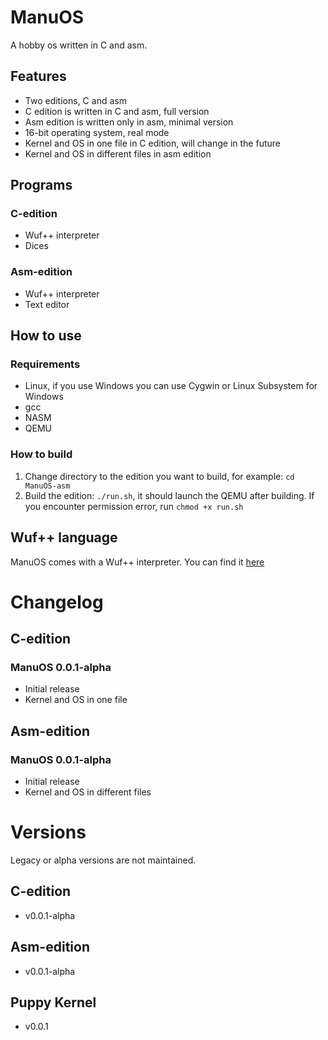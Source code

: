 # ManuOS
A hobby os written in C and asm.
## Features
- Two editions, C and asm
- C edition is written in C and asm, full version
- Asm edition is written only in asm, minimal version
- 16-bit operating system, real mode
- Kernel and OS in one file in C edition, will change in the future
- Kernel and OS in different files in asm edition
## Programs
### C-edition
- Wuf++ interpreter
- Dices
### Asm-edition
- Wuf++ interpreter
- Text editor

## How to use
### Requirements
- Linux, if you use Windows you can use Cygwin or Linux Subsystem for Windows
- gcc
- NASM
- QEMU

### How to build
1. Change directory to the edition you want to build, for example: ```cd ManuOS-asm```
2. Build the edition: ```./run.sh```, it should launch the QEMU after building. If you encounter permission error, run ```chmod +x run.sh```


## Wuf++ language
ManuOS comes with a Wuf++ interpreter. You can find it [here](https://github.com/Pepe-57/wpp)

# Changelog
## C-edition
### ManuOS 0.0.1-alpha
- Initial release
- Kernel and OS in one file
## Asm-edition
### ManuOS 0.0.1-alpha
- Initial release
- Kernel and OS in different files
# Versions
Legacy or alpha versions are not maintained.
## C-edition
- v0.0.1-alpha
## Asm-edition
- v0.0.1-alpha
## Puppy Kernel
- v0.0.1